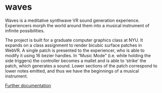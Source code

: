 # waves

Waves is a meditative synthwave VR sound generation experience. Experiencers morph the world around them into a musical instrument of infinite possibilities. 

The project is built for a graduate computer graphics class at NYU. It expands on a class assignment to render bicubic surface patches in WebVR. A single patch is presented to the experiencer, who is able to modify it using 16 bezier handles. In “Music Mode” (i.e. while holding the side triggers) the controller becomes a mallet and is able to ‘strike’ the patch, which generates a sound. Lower sections of the patch correspond to lower notes emitted, and thus we have the beginnings of a musical instrument.

[Further documentation](https://jameshosken.com/portfolio/waves/)
